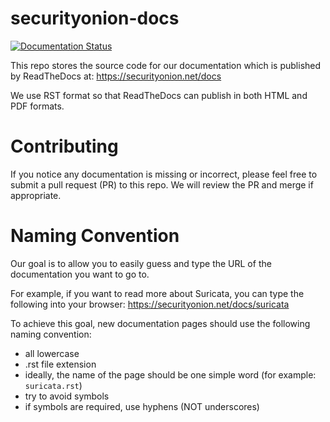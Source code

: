 # securityonion-docs

[![Documentation Status](https://readthedocs.org/projects/securityonion/badge/?version=latest)](https://securityonion.readthedocs.io/en/latest/?badge=latest)

This repo stores the source code for our documentation which is published by ReadTheDocs at:
https://securityonion.net/docs

We use RST format so that ReadTheDocs can publish in both HTML and PDF formats.

# Contributing

If you notice any documentation is missing or incorrect, please feel free to submit a pull request (PR) to this repo.  We will review the PR and merge if appropriate.

# Naming Convention
Our goal is to allow you to easily guess and type the URL of the documentation you want to go to.

For example, if you want to read more about Suricata, you can type the following into your browser:
https://securityonion.net/docs/suricata

To achieve this goal, new documentation pages should use the following naming convention:
- all lowercase
- .rst file extension
- ideally, the name of the page should be one simple word (for example: `suricata.rst`)
- try to avoid symbols
- if symbols are required, use hyphens (NOT underscores)
